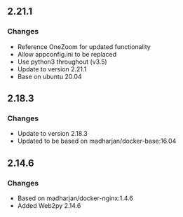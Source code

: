 ## 2.21.1

### Changes

* Reference OneZoom for updated functionality
* Allow appconfig.ini to be replaced
* Use python3 throughout (v3.5)
* Update to version 2.21.1
* Base on ubuntu 20.04

## 2.18.3

### Changes

* Update to version 2.18.3
* Updated to be based on madharjan/docker-base:16.04

## 2.14.6

### Changes 

* Based on madharjan/docker-nginx:1.4.6
* Added Web2py 2.14.6
